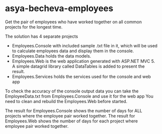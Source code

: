 # asya-becheva-employees

Get the pair of employees who have worked together on all common projects for the longest time.

The solution has 4 separate projects

+ Employees.Console with included sample .txt file in it, which will be used to calculate employees data and display them in the console.
+ Employees.Data holds the data models.
+ Employees.Web is the web application generated with ASP.NET MVC 5. A simple datagrid library called DataTables is added to present the result.
+ Employees.Services holds the services used for the console and web app

To check the accuracy of the console output data you can take the EmployeeData.txt from Employees.Console and use it for the web app
You need to clean and rebuild the Employees.Web before started.

The result for Employees.Console shows the number of days for ALL projects where the employee pair worked together.
The result for Employees.Web shows the number of days for each project where employee pair worked together.

